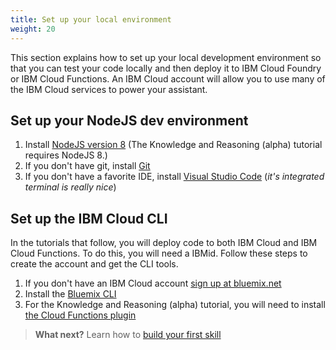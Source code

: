 ```yaml
---
title: Set up your local environment
weight: 20
---
```

This section explains how to set up your local development environment so that you can test your code locally and then deploy it to IBM Cloud Foundry or IBM Cloud Functions. An IBM Cloud account will allow you to use many of the IBM Cloud services to power your assistant.

## Set up your NodeJS dev environment
1. Install [NodeJS version 8](https://nodejs.org/dist/v8.9.1/) (The Knowledge and Reasoning (alpha) tutorial requires NodeJS 8.)
2. If you don't have git, install [Git](https://git-scm.com/downloads)
3. If you don't have a favorite IDE, install [Visual Studio Code](https://code.visualstudio.com/download) (*it's integrated terminal is really nice*)

## Set up the IBM Cloud CLI
In the tutorials that follow, you will deploy code to both IBM Cloud and IBM Cloud Functions.  To do this, you will need a IBMid.  Follow these steps to create the account and get the CLI tools.

1. If you don't have an IBM Cloud account [sign up at bluemix.net](https://bluemix.net)
2. Install the [Bluemix CLI](https://console.bluemix.net/docs/cli/index.html#cli)
3. For the Knowledge and Reasoning (alpha) tutorial, you will need to install [the Cloud Functions plugin](https://console.bluemix.net/openwhisk/learn/cli)


> **What next?** Learn how to [build your first skill]({{site.baseurl}}/skill/build-skill/)
